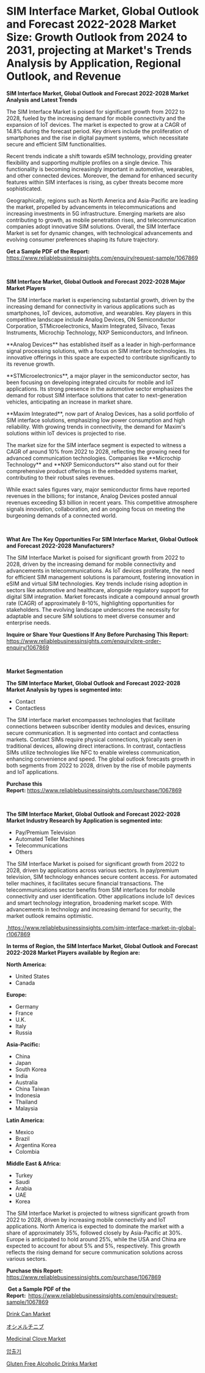<p><h1>SIM Interface Market, Global Outlook and Forecast 2022-2028 Market Size: Growth Outlook from 2024 to 2031, projecting at Market's Trends Analysis by Application, Regional Outlook, and Revenue</h1></p><p><strong>SIM Interface Market, Global Outlook and Forecast 2022-2028 Market Analysis and Latest Trends</strong></p>
<p><p>The SIM Interface Market is poised for significant growth from 2022 to 2028, fueled by the increasing demand for mobile connectivity and the expansion of IoT devices. The market is expected to grow at a CAGR of 14.8% during the forecast period. Key drivers include the proliferation of smartphones and the rise in digital payment systems, which necessitate secure and efficient SIM functionalities.</p><p>Recent trends indicate a shift towards eSIM technology, providing greater flexibility and supporting multiple profiles on a single device. This functionality is becoming increasingly important in automotive, wearables, and other connected devices. Moreover, the demand for enhanced security features within SIM interfaces is rising, as cyber threats become more sophisticated. </p><p>Geographically, regions such as North America and Asia-Pacific are leading the market, propelled by advancements in telecommunications and increasing investments in 5G infrastructure. Emerging markets are also contributing to growth, as mobile penetration rises, and telecommunication companies adopt innovative SIM solutions. Overall, the SIM Interface Market is set for dynamic changes, with technological advancements and evolving consumer preferences shaping its future trajectory.</p></p>
<p><strong>Get a Sample PDF of the Report:&nbsp;</strong> <a href="https://www.reliablebusinessinsights.com/enquiry/request-sample/1067869">https://www.reliablebusinessinsights.com/enquiry/request-sample/1067869</a></p>
<p>&nbsp;</p>
<p><strong>SIM Interface Market, Global Outlook and Forecast 2022-2028 Major Market Players</strong></p>
<p><p>The SIM interface market is experiencing substantial growth, driven by the increasing demand for connectivity in various applications such as smartphones, IoT devices, automotive, and wearables. Key players in this competitive landscape include Analog Devices, ON Semiconductor Corporation, STMicroelectronics, Maxim Integrated, Silvaco, Texas Instruments, Microchip Technology, NXP Semiconductors, and Infineon.</p><p>**Analog Devices** has established itself as a leader in high-performance signal processing solutions, with a focus on SIM interface technologies. Its innovative offerings in this space are expected to contribute significantly to its revenue growth. </p><p>**STMicroelectronics**, a major player in the semiconductor sector, has been focusing on developing integrated circuits for mobile and IoT applications. Its strong presence in the automotive sector emphasizes the demand for robust SIM interface solutions that cater to next-generation vehicles, anticipating an increase in market share.</p><p>**Maxim Integrated**, now part of Analog Devices, has a solid portfolio of SIM interface solutions, emphasizing low power consumption and high reliability. With growing trends in connectivity, the demand for Maxim's solutions within IoT devices is projected to rise.</p><p>The market size for the SIM interface segment is expected to witness a CAGR of around 10% from 2022 to 2028, reflecting the growing need for advanced communication technologies. Companies like **Microchip Technology** and **NXP Semiconductors** also stand out for their comprehensive product offerings in the embedded systems market, contributing to their robust sales revenues.</p><p>While exact sales figures vary, major semiconductor firms have reported revenues in the billions; for instance, Analog Devices posted annual revenues exceeding $3 billion in recent years. This competitive atmosphere signals innovation, collaboration, and an ongoing focus on meeting the burgeoning demands of a connected world.</p></p>
<p>&nbsp;</p>
<p><strong>What Are The Key Opportunities For SIM Interface Market, Global Outlook and Forecast 2022-2028 Manufacturers?</strong></p>
<p><p>The SIM Interface Market is poised for significant growth from 2022 to 2028, driven by the increasing demand for mobile connectivity and advancements in telecommunications. As IoT devices proliferate, the need for efficient SIM management solutions is paramount, fostering innovation in eSIM and virtual SIM technologies. Key trends include rising adoption in sectors like automotive and healthcare, alongside regulatory support for digital SIM integration. Market forecasts indicate a compound annual growth rate (CAGR) of approximately 8-10%, highlighting opportunities for stakeholders. The evolving landscape underscores the necessity for adaptable and secure SIM solutions to meet diverse consumer and enterprise needs.</p></p>
<p><strong>Inquire or Share Your Questions If Any Before Purchasing This Report:</strong> <a href="https://www.reliablebusinessinsights.com/enquiry/pre-order-enquiry/1067869">https://www.reliablebusinessinsights.com/enquiry/pre-order-enquiry/1067869</a></p>
<p>&nbsp;</p>
<p><strong>Market Segmentation</strong></p>
<p><strong>The SIM Interface Market, Global Outlook and Forecast 2022-2028 Market Analysis by types is segmented into:</strong></p>
<p><ul><li>Contact</li><li>Contactless</li></ul></p>
<p><p>The SIM interface market encompasses technologies that facilitate connections between subscriber identity modules and devices, ensuring secure communication. It is segmented into contact and contactless markets. Contact SIMs require physical connections, typically seen in traditional devices, allowing direct interactions. In contrast, contactless SIMs utilize technologies like NFC to enable wireless communication, enhancing convenience and speed. The global outlook forecasts growth in both segments from 2022 to 2028, driven by the rise of mobile payments and IoT applications.</p></p>
<p><strong>Purchase this Report:&nbsp;</strong><a href="https://www.reliablebusinessinsights.com/purchase/1067869">https://www.reliablebusinessinsights.com/purchase/1067869</a></p>
<p>&nbsp;</p>
<p><strong>The SIM Interface Market, Global Outlook and Forecast 2022-2028 Market Industry Research by Application is segmented into:</strong></p>
<p><ul><li>Pay/Premium Television</li><li>Automated Teller Machines</li><li>Telecommunications</li><li>Others</li></ul></p>
<p><p>The SIM Interface Market is poised for significant growth from 2022 to 2028, driven by applications across various sectors. In pay/premium television, SIM technology enhances secure content access. For automated teller machines, it facilitates secure financial transactions. The telecommunications sector benefits from SIM interfaces for mobile connectivity and user identification. Other applications include IoT devices and smart technology integration, broadening market scope. With advancements in technology and increasing demand for security, the market outlook remains optimistic.</p></p>
<p><a href="https://www.reliablebusinessinsights.com/sim-interface-market-in-global-r1067869">&nbsp;https://www.reliablebusinessinsights.com/sim-interface-market-in-global-r1067869</a></p>
<p><strong>In terms of Region, the SIM Interface Market, Global Outlook and Forecast 2022-2028 Market Players available by Region are:</strong></p>
<p>
    <p> <strong> North America: </strong>
        <ul>
            <li>United States</li>
            <li>Canada</li>
        </ul>
        </p> 
    <p> <strong> Europe: </strong>
        <ul>
            <li>Germany</li>
            <li>France</li>
            <li>U.K.</li>
            <li>Italy</li>
            <li>Russia</li>
        </ul>
        </p> 
    <p> <strong> Asia-Pacific: </strong>
        <ul>
            <li>China</li>
            <li>Japan</li>
            <li>South Korea</li>
            <li>India</li>
            <li>Australia</li>
            <li>China Taiwan</li>
            <li>Indonesia</li>
            <li>Thailand</li>
            <li>Malaysia</li>
        </ul>
        </p> 
    <p> <strong> Latin America: </strong>
        <ul>
            <li>Mexico</li>
            <li>Brazil</li>
            <li>Argentina Korea</li>
            <li>Colombia</li>
        </ul>
        </p> 
    <p> <strong> Middle East & Africa: </strong>
        <ul>
            <li>Turkey</li>
            <li>Saudi</li>
            <li>Arabia</li>
            <li>UAE</li>
            <li>Korea</li>
        </ul>
    </p>
    </p>
<p><p>The SIM Interface Market is projected to witness significant growth from 2022 to 2028, driven by increasing mobile connectivity and IoT applications. North America is expected to dominate the market with a share of approximately 35%, followed closely by Asia-Pacific at 30%. Europe is anticipated to hold around 25%, while the USA and China are expected to account for about 5% and 5%, respectively. This growth reflects the rising demand for secure communication solutions across various sectors.</p></p>
<p><strong>Purchase this Report: </strong><a href="https://www.reliablebusinessinsights.com/purchase/1067869">https://www.reliablebusinessinsights.com/purchase/1067869</a></p>
<p>&nbsp;<strong>Get a Sample PDF of the Report:&nbsp;&nbsp;</strong><a href="https://www.reliablebusinessinsights.com/enquiry/request-sample/1067869">https://www.reliablebusinessinsights.com/enquiry/request-sample/1067869</a></p>
<p><strong></strong></p>
<p><p><a href="https://medium.com/@marcoshoppe2023/drink-can-market-research-report-exploring-market-size-and-revenue-analysis-for-drink-can-market-dbd7cf80302f">Drink Can Market</a></p><p><a href="https://medium.com/@isnamukti10_96948/%E5%B8%82%E5%A0%B4%E4%BA%88%E6%B8%AC-%E3%82%B0%E3%83%AD%E3%83%BC%E3%83%90%E3%83%AB%E3%82%AA%E3%82%B7%E3%83%A1%E3%83%AB%E3%83%81%E3%83%8B%E3%83%96%E3%81%AE%E5%8B%95%E5%90%91%E3%81%A8%E5%BD%B1%E9%9F%BF%E5%88%86%E6%9E%90-2024%E5%B9%B4-2031%E5%B9%B4-%E5%BF%9C%E7%94%A8-%E5%B1%80%E6%89%80%E9%80%B2%E8%A1%8C%E5%9E%8Bnsclc-%E8%BB%A2%E7%A7%BB%E6%80%A7nsclc-%E3%81%9D%E3%81%AE%E4%BB%96-%E3%81%8A%E3%82%88%E3%81%B3%E3%82%BF%E3%82%A4%E3%83%97-40mg-30%E9%8C%A0-80mg-30%E9%8C%A0-40mg-5489e08f04ff">オシメルチニブ</a></p><p><a href="https://www.linkedin.com/pulse/global-medicinal-clove-market-product-type-application-region-xbnqc?trackingId=mHktN8tQS5ae5snEJnkQDQ%3D%3D">Medicinal Clove Market</a></p><p><a href="https://medium.com/@bulahhamill33/%EA%B8%80%EB%A1%9C%EB%B2%8C-%EC%8B%9C%EC%9E%A5-%EB%8F%99%ED%96%A5-2024%EB%85%84%EB%B6%80%ED%84%B0-2031%EB%85%84%EA%B9%8C%EC%A7%80%EC%9D%98-%EC%95%95%EC%B6%9C%EA%B8%B0-%EC%8B%9C%EC%9E%A5-%EC%A0%84%EB%A7%9D-%EB%B0%8F-%EC%84%B1%EC%9E%A5-%EB%B6%84%EC%84%9D-d053664e4e58">압출기</a></p><p><a href="https://medium.com/@samantha.welch56767/global-gluten-free-alcoholic-drinks-market-is-projected-to-grow-at-a-cagr-of-12-5-454858a51236">Gluten Free Alcoholic Drinks Market</a></p></p>